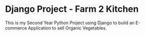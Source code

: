 # Django Project - Farm 2 Kitchen
This is my Second Year Python Project using Django to build an E-commerce Application to sell Organic Vegetables.

